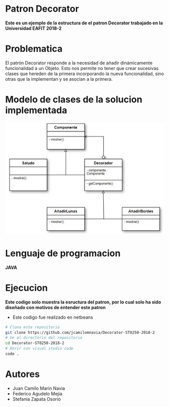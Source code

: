 # Patron Decorator

**Este es un ejemplo de la estructura de el patron Decorator trabajado en la Universidad EAFIT 2018-2**

# Problematica
El patrón Decorator responde a la necesidad de añadir dinámicamente funcionalidad a un Objeto. Esto nos permite no tener que crear sucesivas clases que hereden de la primera incorporando la nueva funcionalidad, sino otras que la implementan y se asocian a la primera.

# Modelo de clases de la solucion implementada
![Alt text](assets/img/model.png "Modelo Implementado")

# Lenguaje de programacion
**JAVA**

# Ejecucion
**Este codigo solo muestra la esructura del patron, por lo cual solo ha sido diseñado con motivos de entender este patron**
- Este codigo fue realizado en netbeans
```bash
# Clona este repositorio
git clone https://github.com/jcamilomnavia/Decorator-ST0250-2018-2
# Ve al directorio del repositorio
cd Decorator-ST0250-2018-2
# Abrir con visual studio code
code .
```
# Autores
- Juan Camilo Marin Navia
- Federico Agudelo Mejia
- Stefania Zapata Osorio
